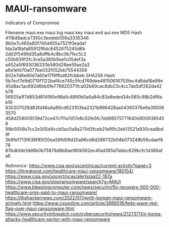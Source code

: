 # MAUI-ransomware
Indicators of Compromise 

Filename	maui.exe
	maui.log
	maui.key
	maui.evd
	aui.exe
MD5 Hash	4118d9adce7350c3eedeb056a3335346
	9b0e7c460a80f740d455a7521f0eada1
	fda3a19afa85912f6dc8452675245d6b
	2d02f5499d35a8dffb4c8bc0b7fec5c2
	c50b839f2fc3ce5a385b9ae1c05def3a
	a452a5f693036320b580d28ee55ae2a3
	a6e1efd70a077be032f052bb75544358
	802e7d6e80d7a60e17f9ffbd62fcbbeb
SHA256 Hash	5b7ecf7e9d0715f1122baf4ce745c5fcd769dee48150616753fec4d6da16e99e
	45d8ac1ac692d6bb0fe776620371fca02b60cac8db23c4cc7ab5df262da42b78
	56925a1f7d853d814f80e98a1c4890b0a6a84c83a8eded34c585c98b2df6ab19
	830207029d83fd46a4a89cd623103ba2321b866428aa04360376e6a390063570
	458d258005f39d72ce47c111a7d17e8c52fe5fc7dd98575771640d9009385456
	99b0056b7cc2e305d4ccb0ac0a8a270d3fceb21ef6fc2eb13521a930cea8bd9f
	3b9fe1713f638f85f20ea56fd09d20a96cd6d288732b04b073248b56cdaef878
	87bdb1de1dd6b0b75879d8b8aef80b562ec4fad365d7abbc629bcfc1d386afa6

*Reference:*
https://www.cisa.gov/uscert/ncas/current-activity?page=3
https://threatpost.com/healthcare-maui-ransomware/180154/
https://www.cisa.gov/uscert/ncas/alerts/aa22-187a
https://www.cisa.gov/stopransomware/search?g=MAUI
https://www.bleepingcomputer.com/news/security/fbi-recovers-500-000-healthcare-orgs-paid-to-maui-ransomware/
https://thehackernews.com/2022/07/north-korean-maui-ransomware-actively.html
https://www.csoonline.com/article/3666516/feds-wave-red-flag-over-maui-ransomware.html
https://www.securityinfowatch.com/cybersecurity/news/21273711/n-korea-attacks-healthcare-sector-with-maui-ransomware
